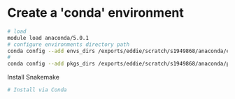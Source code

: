 # Create a 'conda' environment
```bash
# load
module load anaconda/5.0.1
# configure environments directory path
conda config --add envs_dirs /exports/eddie/scratch/s1949868/anaconda/envs
# 
conda config --add pkgs_dirs /exports/eddie/scratch/s1949868/anaconda/pkgs
```
Install Snakemake
```bash
# Install via Conda

```
<!--stackedit_data:
eyJoaXN0b3J5IjpbLTI0Nzc3MjkzNSwtMTA3MzIwODk3MywtMT
g1NDI2NjE0M119
-->